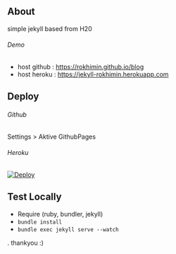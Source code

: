 
## About
simple jekyll based from H20 

###### Demo
- host github : https://rokhimin.github.io/blog
- host heroku : https://jekyll-rokhimin.herokuapp.com

## Deploy

###### Github
Settings > Aktive GithubPages 

###### Heroku
[![Deploy](https://www.herokucdn.com/deploy/button.png)](https://dashboard.heroku.com/new?button-url=https://github.com/rokhimin/blog/tree/deploy_heroku&template=https://github.com/rokhimin/blog/tree/deploy_heroku) 

## Test Locally
- Require (ruby, bundler, jekyll)
- `bundle install`
- `bundle exec jekyll serve --watch`

.
thankyou :)
